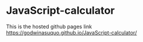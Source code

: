 # JavaScript-calculator
This is the hosted github pages link https://godwinasuquo.github.io/JavaScript-calculator/
